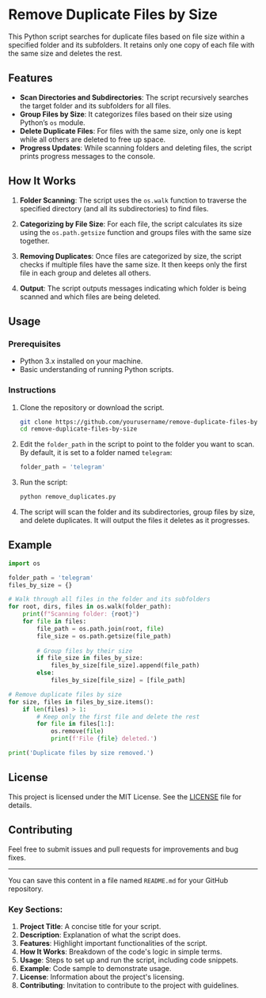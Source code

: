 
# Remove Duplicate Files by Size

This Python script searches for duplicate files based on file size within a specified folder and its subfolders. It retains only one copy of each file with the same size and deletes the rest.

## Features
- **Scan Directories and Subdirectories**: The script recursively searches the target folder and its subfolders for all files.
- **Group Files by Size**: It categorizes files based on their size using Python’s `os` module.
- **Delete Duplicate Files**: For files with the same size, only one is kept while all others are deleted to free up space.
- **Progress Updates**: While scanning folders and deleting files, the script prints progress messages to the console.

## How It Works
1. **Folder Scanning**: The script uses the `os.walk` function to traverse the specified directory (and all its subdirectories) to find files.
   
2. **Categorizing by File Size**: For each file, the script calculates its size using the `os.path.getsize` function and groups files with the same size together.

3. **Removing Duplicates**: Once files are categorized by size, the script checks if multiple files have the same size. It then keeps only the first file in each group and deletes all others.

4. **Output**: The script outputs messages indicating which folder is being scanned and which files are being deleted.

## Usage

### Prerequisites
- Python 3.x installed on your machine.
- Basic understanding of running Python scripts.

### Instructions
1. Clone the repository or download the script.
   
   ```bash
   git clone https://github.com/yourusername/remove-duplicate-files-by-size.git
   cd remove-duplicate-files-by-size
   ```

2. Edit the `folder_path` in the script to point to the folder you want to scan. By default, it is set to a folder named `telegram`:

   ```python
   folder_path = 'telegram'
   ```

3. Run the script:

   ```bash
   python remove_duplicates.py
   ```

4. The script will scan the folder and its subdirectories, group files by size, and delete duplicates. It will output the files it deletes as it progresses.

## Example

```python
import os

folder_path = 'telegram'
files_by_size = {}

# Walk through all files in the folder and its subfolders
for root, dirs, files in os.walk(folder_path):
    print(f"Scanning folder: {root}")
    for file in files:
        file_path = os.path.join(root, file)
        file_size = os.path.getsize(file_path)
        
        # Group files by their size
        if file_size in files_by_size:
            files_by_size[file_size].append(file_path)
        else:
            files_by_size[file_size] = [file_path]

# Remove duplicate files by size
for size, files in files_by_size.items():
    if len(files) > 1:
        # Keep only the first file and delete the rest
        for file in files[1:]:
            os.remove(file)
            print(f'File {file} deleted.')

print('Duplicate files by size removed.')
```

## License
This project is licensed under the MIT License. See the [LICENSE](LICENSE) file for details.

## Contributing
Feel free to submit issues and pull requests for improvements and bug fixes.

---

You can save this content in a file named `README.md` for your GitHub repository.

### Key Sections:
1. **Project Title**: A concise title for your script.
2. **Description**: Explanation of what the script does.
3. **Features**: Highlight important functionalities of the script.
4. **How It Works**: Breakdown of the code's logic in simple terms.
5. **Usage**: Steps to set up and run the script, including code snippets.
6. **Example**: Code sample to demonstrate usage.
7. **License**: Information about the project's licensing.
8. **Contributing**: Invitation to contribute to the project with guidelines.

